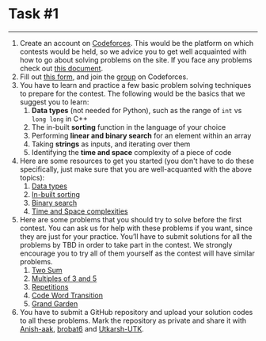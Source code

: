 # Task #1

****

1. Create an account on [Codeforces](codeforces.com). This would be the platform on which contests would be held, so we advice you to get well acquainted with how to go about solving problems on the site. If you face any problems check out [this document](https://docs.google.com/document/d/184ovYEc0jZ4mx2UeBI8VtPD1KaKkPH-U1vFXVW1yxus/).
2. Fill out [this form](https://forms.gle/hFoTqptioqCUtf8bA), and join the [group](https://codeforces.com/group/d7S7vmPWmS/contests) on Codeforces.
3. You have to learn and practice a few basic problem solving techniques to prepare for the contest. The following would be the basics that we suggest you to learn:
   1. **Data types** (not needed for Python), such as the range of ```int``` vs ```long long``` in C++
   2. The in-built **sorting** function in the language of your choice
   3. Performing **linear and binary search** for an element within an array
   4. Taking **strings** as inputs, and iterating over them
   5. Identifying the **time and space** complexity of a piece of code
4. Here are some resources to get you started (you don't have to do these specifically, just make sure that you are well-acquanted with the above topics):
   1. [Data types](https://usaco.guide/general/data-types?lang=cpp)
   2. [In-built sorting](https://www.geeksforgeeks.org/know-sorting-algorithm-set-1-sorting-weapons-used-programming-languages/)
   3. [Binary search](https://www.geeksforgeeks.org/binary-search/)
   4. [Time and Space complexities](https://www.youtube.com/watch?v=9TlHvipP5yA&t=2s)
5. Here are some problems that you should try to solve before the first contest. You can ask us for help with these problems if you want, since they are just for your practice. You’ll have to submit solutions for all the problems by TBD in order to take part in the contest. We strongly encourage you to try all of them yourself as the contest will have similar problems.
   1. [Two Sum](https://practice.geeksforgeeks.org/problems/key-pair5616/1/)
   2. [Multiples of 3 and 5](https://www.hackerrank.com/contests/projecteuler/challenges/euler001/problem)
   3. [Repetitions](https://cses.fi/problemset/task/1069)
   4. [Code Word Transition]()
   5. [Grand Garden]()
7. You have to submit a GitHub repository and upload your solution codes to all these problems. Mark the repository as private and share it with [Anish-aak](https://github.com/Anish-aak), [brobat6](https://github.com/brobat6) and [Utkarsh-UTK](https://github.com/Utkarsh-UTK).

